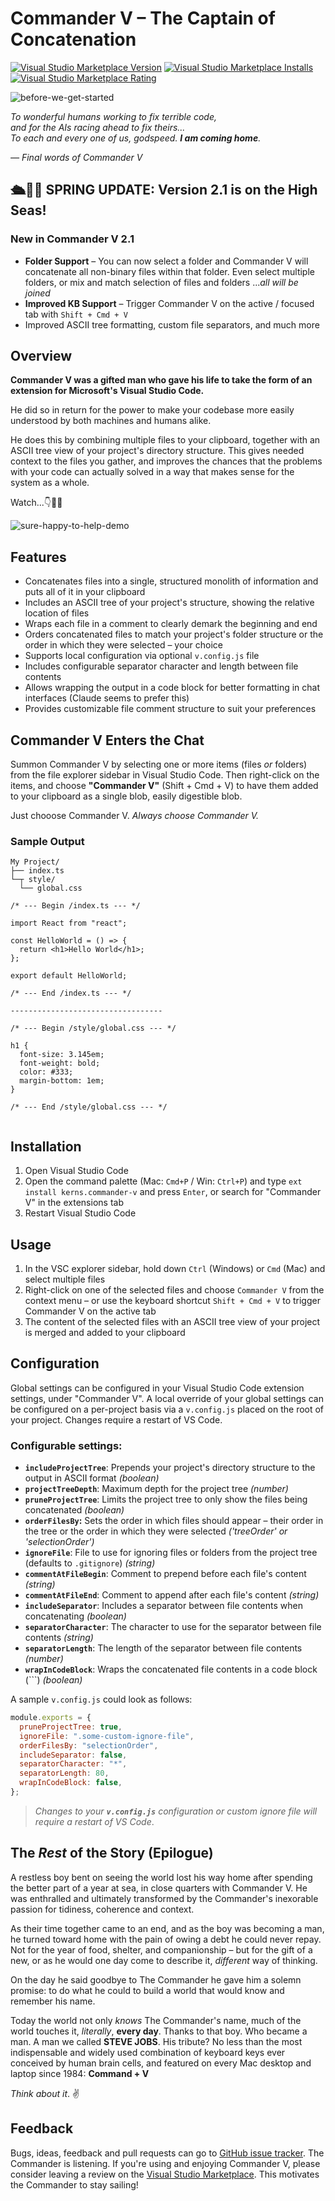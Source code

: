 # Commander V – The Captain of Concatenation

[![Visual Studio Marketplace Version](https://img.shields.io/visual-studio-marketplace/v/kerns.commander-v?label=Visual%20Studio%20Marketplace)](https://marketplace.visualstudio.com/items?itemName=kerns.commander-v)
[![Visual Studio Marketplace Installs](https://img.shields.io/visual-studio-marketplace/i/kerns.commander-v?label=Installs)](https://marketplace.visualstudio.com/items?itemName=kerns.commander-v)
[![Visual Studio Marketplace Rating](https://img.shields.io/visual-studio-marketplace/r/kerns.commander-v?label=Rating)](https://marketplace.visualstudio.com/items?itemName=kerns.commander-v)

![before-we-get-started](https://user-images.githubusercontent.com/20254/233304185-ceba2782-c8dc-4bc3-95de-18a9f7091f90.png)

_To wonderful humans working to fix terrible code,  
and for the AIs racing ahead to fix theirs...  
To each and every one of us, godspeed. **I am coming home**._

<cite>— Final words of Commander V</cite>

## 🛳️🐬💦 SPRING UPDATE: Version 2.1 is on the High Seas!

### New in Commander V 2.1

- **Folder Support** – You can now select a folder and Commander V will concatenate all non-binary files within that folder. Even select multiple folders, or mix and match selection of files and folders ..._all will be joined_
- **Improved KB Support** – Trigger Commander V on the active / focused tab with `Shift + Cmd + V`
- Improved ASCII tree formatting, custom file separators, and much more

## Overview

**Commander V was a gifted man who gave his life to take the form of an extension for Microsoft's Visual Studio Code.**

He did so in return for the power to make your codebase more easily understood by both machines and humans alike.

He does this by combining multiple files to your clipboard, together with an ASCII tree view of your project's directory structure. This gives needed context to the files you gather, and improves the chances that the problems with your code can actually solved in a way that makes sense for the system as a whole.

Watch...👇👀🍿

![sure-happy-to-help-demo](https://user-images.githubusercontent.com/20254/233346169-2d0d90c8-d948-415d-8041-f29d822ecb0f.gif)

## Features

- Concatenates files into a single, structured monolith of information and puts all of it in your clipboard
- Includes an ASCII tree of your project's structure, showing the relative location of files
- Wraps each file in a comment to clearly demark the beginning and end
- Orders concatenated files to match your project's folder structure or the order in which they were selected – your choice
- Supports local configuration via optional `v.config.js` file
- Includes configurable separator character and length between file contents
- Allows wrapping the output in a code block for better formatting in chat interfaces (Claude seems to prefer this)
- Provides customizable file comment structure to suit your preferences

## Commander V Enters the Chat

Summon Commander V by selecting one or more items (files _or_ folders) from the file explorer sidebar in Visual Studio Code. Then right-click on the items, and choose **"Commander V"** (Shift + Cmd + V) to have them added to your clipboard as a single blob, easily digestible blob.

Just chooose Commander V. _Always choose Commander V._

### Sample Output

```
My Project/
├── index.ts
└─┬ style/
  └── global.css

/* --- Begin /index.ts --- */

import React from "react";

const HelloWorld = () => {
  return <h1>Hello World</h1>;
};

export default HelloWorld;

/* --- End /index.ts --- */

----------------------------------

/* --- Begin /style/global.css --- */

h1 {
  font-size: 3.145em;
  font-weight: bold;
  color: #333;
  margin-bottom: 1em;
}

/* --- End /style/global.css --- */


```

## Installation

1. Open Visual Studio Code
2. Open the command palette (Mac: `Cmd+P` / Win: `Ctrl+P`) and type `ext install kerns.commander-v` and press `Enter`, or search for "Commander V" in the extensions tab
3. Restart Visual Studio Code

## Usage

1. In the VSC explorer sidebar, hold down `Ctrl` (Windows) or `Cmd` (Mac) and select multiple files
2. Right-click on one of the selected files and choose `Commander V` from the context menu – or use the keyboard shortcut `Shift + Cmd + V` to trigger Commander V on the active tab
3. The content of the selected files with an ASCII tree view of your project is merged and added to your clipboard

## Configuration

Global settings can be configured in your Visual Studio Code extension settings, under "Commander V". A local override of your global settings can be configured on a per-project basis via a `v.config.js` placed on the root of your project. Changes require a restart of VS Code.

### Configurable settings:

- **`includeProjectTree`**: Prepends your project's directory structure to the output in ASCII format _(boolean)_
- **`projectTreeDepth`**: Maximum depth for the project tree _(number)_
- **`pruneProjectTree`**: Limits the project tree to only show the files being concatenated _(boolean)_
- **`orderFilesBy`:** Sets the order in which files should appear – their order in the tree or the order in which they were selected _('treeOrder' or 'selectionOrder')_
- **`ignoreFile`**: File to use for ignoring files or folders from the project tree (defaults to `.gitignore`) _(string)_
- **`commentAtFileBegin`**: Comment to prepend before each file's content _(string)_
- **`commentAtFileEnd`**: Comment to append after each file's content _(string)_
- **`includeSeparator`**: Includes a separator between file contents when concatenating _(boolean)_
- **`separatorCharacter`**: The character to use for the separator between file contents _(string)_
- **`separatorLength`**: The length of the separator between file contents _(number)_
- **`wrapInCodeBlock`**: Wraps the concatenated file contents in a code block (```) _(boolean)_

A sample `v.config.js` could look as follows:

```javascript
module.exports = {
  pruneProjectTree: true,
  ignoreFile: ".some-custom-ignore-file",
  orderFilesBy: "selectionOrder",
  includeSeparator: false,
  separatorCharacter: "*",
  separatorLength: 80,
  wrapInCodeBlock: false,
};
```

> _Changes to your **`v.config.js`** configuration or custom ignore file will require a restart of VS Code_.

## The _Rest_ of the Story (Epilogue)

A restless boy bent on seeing the world lost his way home after spending the better part of a year at sea, in close quarters with Commander V. He was enthralled and ultimately transformed by the Commander's inexorable passion for tidiness, coherence and context.

As their time together came to an end, and as the boy was becoming a man, he turned toward home with the pain of owing a debt he could never repay. Not for the year of food, shelter, and companionship – but for the gift of a new, or as he would one day come to describe it, _different_ way of thinking.

On the day he said goodbye to The Commander he gave him a solemn promise: to do what he could to build a world that would know and remember his name.

Today the world not only _knows_ The Commander's name, much of the world touches it, _literally_, **every day**. Thanks to that boy. Who became a man. A man we called **STEVE JOBS**. His tribute? No less than the most indispensable and widely used combination of keyboard keys ever conceived by human brain cells, and featured on every Mac desktop and laptop since 1984: **Command + V**

_Think about it_. ✌️

## Feedback

Bugs, ideas, feedback and pull requests can go to [GitHub issue tracker](https://github.com/kerns/commander-v/issues). The Commander is listening. If you're using and enjoying Commander V, please consider leaving a review on the [Visual Studio Marketplace](https://marketplace.visualstudio.com/items?itemName=kerns.commander-v). This motivates the Commander to stay sailing!
